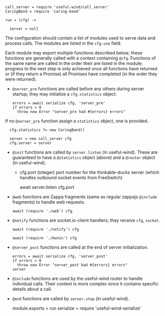     call_server = require 'useful-wind/call_server'
    CaringBand = require 'caring-band'

    run = (cfg) ->

      server = null

The configuration should contain a list of modules used to serve data and process calls.
The modules are listed in the `cfg.use` field.

Each module may export multiple functions described below; these functions are generally called with a context containing `@cfg`.
Functions of the same name are called in the order their are listed in the module; progress to the next step is only achieved once all functions have returned or (if they return a Promise) all Promises have completed (in the order they were returned).

- `@server_pre` functions are called before any others during server startup; they may initialize a `cfg.statistics` object.

      errors = await serialize cfg, 'server_pre'
      if errors > 0
        throw new Error "server_pre had #{errors} errors"

If no `@server_pre` function assign a `statistics` object, one is provided.

      cfg.statistics ?= new CaringBand()

      server = new call_server cfg
      cfg.server = server

- `@init` functions are called by `server.listen` (in useful-wind).
  These are guaranteed to have a `@statistics` object (above) and a `@router` object (in useful-wind).
  * cfg.port (integer) port number for the thinkable-ducks server (which handles outbound socket events from FreeSwitch)

      await server.listen cfg.port

- `@web` functions are Zappa fragments (same as regular zappajs `@include` fragments) to handle web requests.

      await (require './web') cfg

- `@notify` functions are socket.io-client handlers; they receive `cfg`, `socket`.

      await (require './notify') cfg

      await (require './munin') cfg

- `@server_post` functions are called at the end of server initialization.

      errors = await serialize cfg, 'server_post'
      if errors > 0
        throw new Error "server_post had #{errors} errors"
      server

- `@include` functions are used by the useful-wind router to handle individual calls. Their context is more complex since it contains specific details about a call.

- `@end` functions are called by `server.stop` (in useful-wind).

    module.exports = run
    serialize = require 'useful-wind-serialize'
